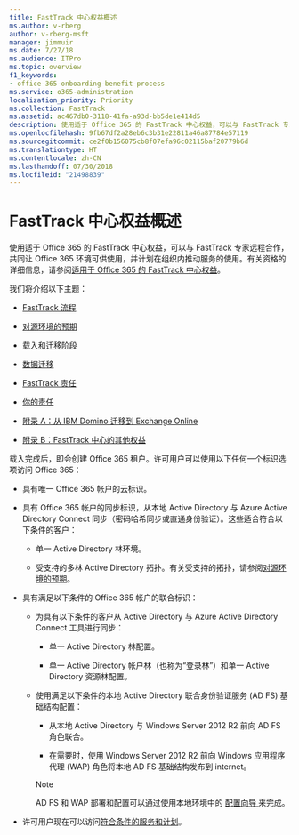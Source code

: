 ```yaml
---
title: FastTrack 中心权益概述
ms.author: v-rberg
author: v-rberg-msft
manager: jimmuir
ms.date: 7/27/18
ms.audience: ITPro
ms.topic: overview
f1_keywords:
- office-365-onboarding-benefit-process
ms.service: o365-administration
localization_priority: Priority
ms.collection: FastTrack
ms.assetid: ac467db0-3118-41fa-a93d-bb5de1e414d5
description: 使用适于 Office 365 的 FastTrack 中心权益，可以与 FastTrack 专家远程合作，共同让 Office 365 环境可供使用，并计划在组织内推动服务的使用。有关资格的详细信息，请参阅适用于 Office 365 的 FastTrack 中心权益。
ms.openlocfilehash: 9fb67df2a28eb6c3b31e22811a46a87784e57119
ms.sourcegitcommit: ce2f0b156075cb8f07efa96c02115baf20779b6d
ms.translationtype: HT
ms.contentlocale: zh-CN
ms.lasthandoff: 07/30/2018
ms.locfileid: "21498839"
---
```

# <a name="fasttrack-center-benefit-overview"></a>FastTrack 中心权益概述

使用适于 Office 365 的 FastTrack 中心权益，可以与 FastTrack 专家远程合作，共同让 Office 365 环境可供使用，并计划在组织内推动服务的使用。有关资格的详细信息，请参阅[适用于 Office 365 的 FastTrack 中心权益](fasttrack-benefit-for-office-365.md)。
  
我们将介绍以下主题：
  
- [FastTrack 流程](fasttrack-process.md)
    
- [对源环境的预期](environment-expectations.md)
    
- [载入和迁移阶段](onboarding-and-migration.md)
    
- [数据迁移](data-migration.md)
    
- [FastTrack 责任](fasttrack-responsibilities.md)
    
- [你的责任](your-responsibilities.md)
    
- [附录 A：从 IBM Domino 迁移到 Exchange Online](from-ibm-domino-to-exchange-online.md)
    
- [附录 B：FastTrack 中心的其他权益](fasttrack-additional-benefits.md)
    
载入完成后，即会创建 Office 365 租户。许可用户可以使用以下任何一个标识选项访问 Office 365：
  
- 具有唯一 Office 365 帐户的云标识。
    
- 具有 Office 365 帐户的同步标识，从本地 Active Directory 与 Azure Active Directory Connect 同步（密码哈希同步或直通身份验证）。这些适合符合以下条件的客户：
    
  - 单一 Active Directory 林环境。
    
  - 受支持的多林 Active Directory 拓扑。有关受支持的拓扑，请参阅[对源环境的预期](environment-expectations.md)。
    
- 具有满足以下条件的 Office 365 帐户的联合标识：
    
  - 为具有以下条件的客户从 Active Directory 与 Azure Active Directory Connect 工具进行同步：
    
      - 单一 Active Directory 林配置。
    
      - 单一 Active Directory 帐户林（也称为“登录林”）和单一 Active Directory 资源林配置。
    
  - 使用满足以下条件的本地 Active Directory 联合身份验证服务 (AD FS) 基础结构配置：
    
      - 从本地 Active Directory 与 Windows Server 2012 R2 前向 AD FS 角色联合。
    
      - 在需要时，使用 Windows Server 2012 R2 前向 Windows 应用程序代理 (WAP) 角色将本地 AD FS 基础结构发布到 internet。
    
    > [!NOTE]
    > AD FS 和 WAP 部署和配置可以通过使用本地环境中的 [ 配置向导 ](https://go.microsoft.com/fwlink/?linkid=844794)来完成。 
  
- 许可用户现在可以访问[符合条件的服务和计划](eligible-services-and-plans.md)。
    

 
